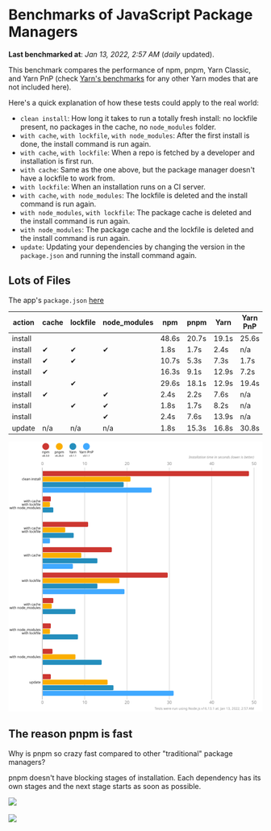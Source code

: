 # Benchmarks of JavaScript Package Managers

**Last benchmarked at**: _Jan 13, 2022, 2:57 AM_ (_daily_ updated).

This benchmark compares the performance of npm, pnpm, Yarn Classic, and Yarn PnP (check [Yarn's benchmarks](https://yarnpkg.com/benchmarks) for any other Yarn modes that are not included here).

Here's a quick explanation of how these tests could apply to the real world:

- `clean install`: How long it takes to run a totally fresh install: no lockfile present, no packages in the cache, no `node_modules` folder.
- `with cache`, `with lockfile`, `with node_modules`: After the first install is done, the install command is run again.
- `with cache`, `with lockfile`: When a repo is fetched by a developer and installation is first run.
- `with cache`: Same as the one above, but the package manager doesn't have a lockfile to work from.
- `with lockfile`: When an installation runs on a CI server.
- `with cache`, `with node_modules`: The lockfile is deleted and the install command is run again.
- `with node_modules`, `with lockfile`: The package cache is deleted and the install command is run again.
- `with node_modules`: The package cache and the lockfile is deleted and the install command is run again.
- `update`: Updating your dependencies by changing the version in the `package.json` and running the install command again.

## Lots of Files

The app's `package.json` [here](https://github.com/pnpm/pnpm.github.io/blob/main/benchmarks/fixtures/alotta-files/package.json)

| action  | cache | lockfile | node_modules| npm | pnpm | Yarn | Yarn PnP |
| ---     | ---   | ---      | ---         | --- | ---  | ---  | ---      |
| install |       |          |             | 48.6s | 20.7s | 19.1s | 25.6s |
| install | ✔     | ✔        | ✔           | 1.8s | 1.7s | 2.4s | n/a |
| install | ✔     | ✔        |             | 10.7s | 5.3s | 7.3s | 1.7s |
| install | ✔     |          |             | 16.3s | 9.1s | 12.9s | 7.2s |
| install |       | ✔        |             | 29.6s | 18.1s | 12.9s | 19.4s |
| install | ✔     |          | ✔           | 2.4s | 2.2s | 7.6s | n/a |
| install |       | ✔        | ✔           | 1.8s | 1.7s | 8.2s | n/a |
| install |       |          | ✔           | 2.4s | 7.6s | 13.9s | n/a |
| update  | n/a | n/a | n/a | 1.8s | 15.3s | 16.8s | 30.8s |

![Graph of the alotta-files results](../../static/img/benchmarks/alotta-files.svg)

## The reason pnpm is fast

Why is pnpm so crazy fast compared to other "traditional" package managers?

pnpm doesn't have blocking stages of installation. Each dependency has its own stages and the next stage starts as soon as possible.

![](/img/installation-stages-of-other-pms.png)

![](/img/installation-stages-of-pnpm.jpg)